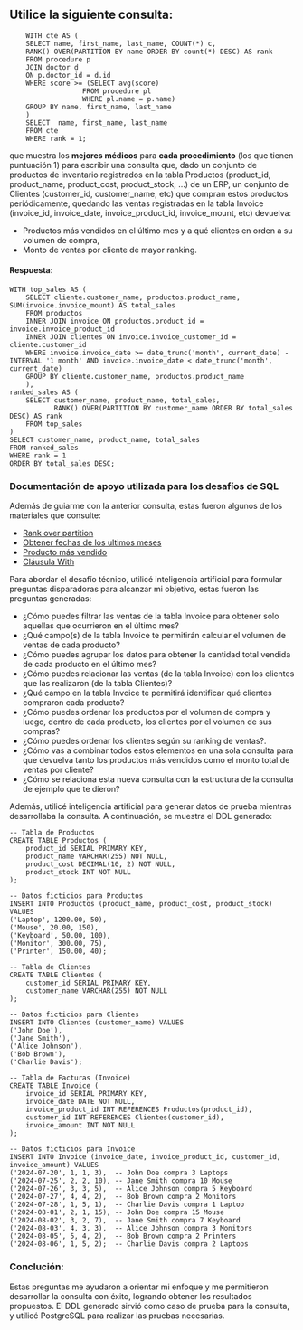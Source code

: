 ## Utilice la siguiente consulta:
~~~
    WITH cte AS (
    SELECT name, first_name, last_name, COUNT(*) c,
    RANK() OVER(PARTITION BY name ORDER BY count(*) DESC) AS rank
    FROM procedure p
    JOIN doctor d
    ON p.doctor_id = d.id
    WHERE score >= (SELECT avg(score)
                  FROM procedure pl
                  WHERE pl.name = p.name)
    GROUP BY name, first_name, last_name
    ) 
    SELECT  name, first_name, last_name
    FROM cte
    WHERE rank = 1;
~~~

que muestra los **mejores médicos** para **cada procedimiento** (los que tienen puntuación 1) para escribir una consulta que, dado un conjunto de productos de inventario registrados en la tabla Productos (product_id, product_name, product_cost, product_stock, …) de un ERP, un conjunto de Clientes (customer_id, customer_name, etc) que compran estos productos periódicamente, quedando las ventas registradas en la tabla Invoice (invoice_id, invoice_date, invoice_product_id, invoice_mount, etc)  devuelva:
* Productos más vendidos en el último mes y a qué clientes en orden a su volumen de compra,
* Monto de ventas por cliente de mayor ranking.

#### Respuesta:
~~~
WITH top_sales AS (
    SELECT cliente.customer_name, productos.product_name, SUM(invoice.invoice_mount) AS total_sales
    FROM productos 
    INNER JOIN invoice ON productos.product_id = invoice.invoice_product_id
    INNER JOIN clientes ON invoice.invoice_customer_id = cliente.customer_id
    WHERE invoice.invoice_date >= date_trunc('month', current_date) - INTERVAL '1 month' AND invoice.invoice_date < date_trunc('month', current_date)
    GROUP BY cliente.customer_name, productos.product_name
    ),
ranked_sales AS (
    SELECT customer_name, product_name, total_sales,
           RANK() OVER(PARTITION BY customer_name ORDER BY total_sales DESC) AS rank
    FROM top_sales
)
SELECT customer_name, product_name, total_sales
FROM ranked_sales
WHERE rank = 1
ORDER BY total_sales DESC;

~~~

### Documentación de apoyo utilizada para los desafíos de SQL
Además de guiarme con la anterior consulta, estas fueron algunos de los materiales que consulte:
- [Rank over partition](https://learnsql.com/blog/sql-rank-over-partition/)
- [Obtener fechas de los ultimos meses](https://stackoverflow.com/questions/17461257/getting-all-dates-from-previous-1-month-or-2-months-in-postgresql)
- [Producto más vendido](https://es.stackoverflow.com/questions/382259/como-saber-cual-fue-el-producto-mas-vendido-sql)
- [Cláusula With](https://learnsql.es/blog/que-es-la-clausula-with-en-sql/)

Para abordar el desafío técnico, utilicé inteligencia artificial para formular preguntas disparadoras para alcanzar mi objetivo, estas fueron las preguntas generadas:

- ¿Cómo puedes filtrar las ventas de la tabla Invoice para obtener solo aquellas que ocurrieron en el último mes?
- ¿Qué campo(s) de la tabla Invoice te permitirán calcular el volumen de ventas de cada producto?
- ¿Cómo puedes agrupar los datos para obtener la cantidad total vendida de cada producto en el último mes?
- ¿Cómo puedes relacionar las ventas (de la tabla Invoice) con los clientes que las realizaron (de la tabla Clientes)?
- ¿Qué campo en la tabla Invoice te permitirá identificar qué clientes compraron cada producto?
- ¿Cómo puedes ordenar los productos por el volumen de compra y luego, dentro de cada producto, los clientes por el volumen de sus compras?
- ¿Cómo puedes ordenar los clientes según su ranking de ventas?.
- ¿Cómo vas a combinar todos estos elementos en una sola consulta para que devuelva tanto los productos más vendidos como el monto total de ventas por cliente?
- ¿Cómo se relaciona esta nueva consulta con la estructura de la consulta de ejemplo que te dieron? 

Además, utilicé inteligencia artificial para generar datos de prueba mientras desarrollaba la consulta. A continuación, se muestra el DDL generado:

~~~
-- Tabla de Productos
CREATE TABLE Productos (
    product_id SERIAL PRIMARY KEY,
    product_name VARCHAR(255) NOT NULL,
    product_cost DECIMAL(10, 2) NOT NULL,
    product_stock INT NOT NULL
);

-- Datos ficticios para Productos
INSERT INTO Productos (product_name, product_cost, product_stock) VALUES
('Laptop', 1200.00, 50),
('Mouse', 20.00, 150),
('Keyboard', 50.00, 100),
('Monitor', 300.00, 75),
('Printer', 150.00, 40);

-- Tabla de Clientes
CREATE TABLE Clientes (
    customer_id SERIAL PRIMARY KEY,
    customer_name VARCHAR(255) NOT NULL
);

-- Datos ficticios para Clientes
INSERT INTO Clientes (customer_name) VALUES
('John Doe'),
('Jane Smith'),
('Alice Johnson'),
('Bob Brown'),
('Charlie Davis');

-- Tabla de Facturas (Invoice)
CREATE TABLE Invoice (
    invoice_id SERIAL PRIMARY KEY,
    invoice_date DATE NOT NULL,
    invoice_product_id INT REFERENCES Productos(product_id),
    customer_id INT REFERENCES Clientes(customer_id),
    invoice_amount INT NOT NULL
);

-- Datos ficticios para Invoice
INSERT INTO Invoice (invoice_date, invoice_product_id, customer_id, invoice_amount) VALUES
('2024-07-20', 1, 1, 3),  -- John Doe compra 3 Laptops
('2024-07-25', 2, 2, 10), -- Jane Smith compra 10 Mouse
('2024-07-26', 3, 3, 5),  -- Alice Johnson compra 5 Keyboard
('2024-07-27', 4, 4, 2),  -- Bob Brown compra 2 Monitors
('2024-07-28', 1, 5, 1),  -- Charlie Davis compra 1 Laptop
('2024-08-01', 2, 1, 15), -- John Doe compra 15 Mouse
('2024-08-02', 3, 2, 7),  -- Jane Smith compra 7 Keyboard
('2024-08-03', 4, 3, 3),  -- Alice Johnson compra 3 Monitors
('2024-08-05', 5, 4, 2),  -- Bob Brown compra 2 Printers
('2024-08-06', 1, 5, 2);  -- Charlie Davis compra 2 Laptops
~~~

### Conclución:
Estas preguntas me ayudaron a orientar mi enfoque y me permitieron desarrollar la consulta con éxito, logrando obtener los resultados propuestos. El DDL generado sirvió como caso de prueba para la consulta, y utilicé PostgreSQL para realizar las pruebas necesarias.



